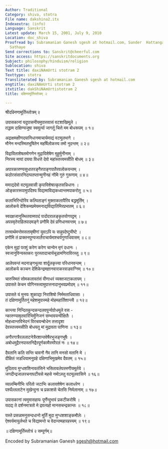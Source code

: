 ```yaml
---
Author: Traditional
Category: shiva, stotra
File name: dakshina2.itx
Indexextra: (info)
Language: Sanskrit
Latest update: March 15, 2001, July 9, 2010
Location: doc_shiva
Proofread by: Subramanian Ganesh sgesh at hotmail.com, Sunder  Hattangadi, Avinsah
  Sathaye
Send corrections to: Sanskrit@cheerful.com
Site access: https://sanskritdocuments.org
Subject: philosophy/hinduism/religion
Sublocation: shiva
Text title: daxiNAmUrti stotram 2
Texttype: stotra
Transliterated by: Subramanian Ganesh sgesh at hotmail.com
engtitle: daxiNAmUrti stotram 2
itxtitle: dakShiNAmUrtistotram 2
title: दक्षिणामूर्तिस्तोत्रम् २

---
```

  
 श्रीदक्ष्निणामूर्तिस्तोत्रम् २   
  
उपासकानां यदुपासनीयमुपात्तवासं वटशाखिमूले ।  
तद्धाम दाक्षिण्यजुषा स्वमूर्त्या जागर्तु चित्ते मम बोधरूपम् ॥ १॥  
  
अद्राक्षमक्षीणदयानिधानमाचार्यमाद्यं वटमूलभागे ।  
मौनेन मन्दस्मितभूषितेन महर्षिलोकस्य तमो नुदन्तम् ॥ २॥  
  
विद्राविताशेषतमोगणेन मुद्राविशेषेण मुहुर्मुनीनाम् ।  
निरस्य मायां दयया विधत्ते देवो महांस्तत्त्वमसीति बोधम् ॥ ३॥  
  
अपारकारुण्यसुधातरङ्गैरपाङ्गपातैरवलोकयन्तम् ।  
कठोरसंसारनिदाघतप्तान्मुनीनहं नौमि गुरुं गुरूणाम् ॥ ४॥  
  
ममाद्यदेवो वटमूलवासी कृपाविशेषात्कृतसन्निधानः ।  
ओङ्काररूपामुपदिश्य विद्यामाविद्यकध्वान्तमपाकरोतु ॥ ५॥  
  
कलाभिरिन्दोरिव कल्पिताङ्गं मुक्ताकलापैरिव बद्धमूर्तिम् ।  
आलोकये देशिकमप्रमेयमनाद्यविद्यातिमिरप्रभातम् ॥ ६॥  
  
स्वदक्षजानुस्थितवामपादं पादोदरालङ्कृतयोगपट्टम् ।  
अपस्मृतेराहितपादमङ्गे प्रणौमि देवं प्रणिधानवन्तम् ॥ ७॥  
  
तत्त्वार्थमन्तेवसतामृषीणां युवाऽपि यः सन्नुपदेष्टुमीष्टे ।  
प्रणौमि तं प्राक्तनपुण्यजालैराचार्यमाश्चर्यगुणाधिवासम् ॥ ८॥  
  
एकेन मुद्रां परशुं करेण करेण चान्येन मृगं दधानः ।  
स्वजानुविन्यस्तकरः पुरस्तादाचार्यचूडामणिराविरस्तु ॥ ९॥  
  
आलेपवन्तं मदनाङ्गभूत्या शार्दूलकृत्त्या परिधानवन्तम् ।  
आलोकये कञ्चन देशिकेन्द्रमज्ञानवाराकरवाडवाग्निम् ॥ १०॥  
  
चारुस्मितं सोमकलावतंसं वीणाधरं व्यक्तजटाकलापम् ।  
उपासते केचन योगिनस्त्वामुपात्तनादानुभवप्रमोदम् ॥ ११॥  
  
उपासते यं मुनयः शुकाद्या निराशिषो निर्ममताधिवासाः ।  
तं दक्षिणामूर्तितनुं महेशमुपास्महे मोहमहार्तिशान्त्यै ॥ १२॥  
  
कान्त्या निन्दितकुन्दकन्दलवपुर्न्यग्रोधमूले वस -  
     न्कारुण्यामृतवारिभिर्मुनिजनं सम्भावयन्वीक्षितैः ।  
मोहध्वान्तविभेदनं विरचयन्बोधेन तत्तादृशा  
     देवस्तत्त्वमसीति बोधयतु मां मुद्रावता पाणिना ॥ १३॥  
  
अगौरगात्रैरललाटनेत्रैरशान्तवेषैरभुजङ्गभूषैः ।  
अबोधमुद्रैरनपास्तनिद्रैरपूर्णकामैरमरैरलं नः ॥ १४॥  
  
दैवतानि कति सन्ति चावनौ नैव तानि मनसो मतानि मे ।  
दीक्षितं जडधियामनुग्रहे दक्षिणाभिमुखमेव दैवतम् ॥ १५॥  
  
मुदिताय मुग्धशशिनावतंसिने भसितावलेपरमणीयमूर्तये ।  
जगदीन्द्रजालरचनापटीयसे महसे नमोऽस्तु वटमूलवासिने ॥ १६॥  
  
व्यालम्बिनीभिः परितो जटाभिः कलावशेषेण कलाधरेण ।  
पश्यँल्ललाटेन मुखेन्दुना च प्रकाशसे चेतसि निर्मलानाम् ॥ १७॥  
  
उपासकानां त्वमुमासहायः पूर्णेन्दुभावं प्रकटीकरोषि ।  
यदद्य ते दर्शनमात्रतो मे द्रवत्यहो मानसचन्द्रकान्तः ॥ १८॥  
  
यस्ते प्रसन्नामनुसन्दधानो मूर्तिं मुदा मुग्धशशाङ्कमौलेः ।  
ऐश्वर्यमायुर्लभते च विद्यामन्ते च वेदान्तमहारहस्यम् ॥ १९॥  
  
॥ दक्षिणामूर्तिस्तोत्रं २ सम्पूर्णम्॥  
  
  
  
  
  
Encoded by Subramanian Ganesh sgesh@hotmail.com  
  
